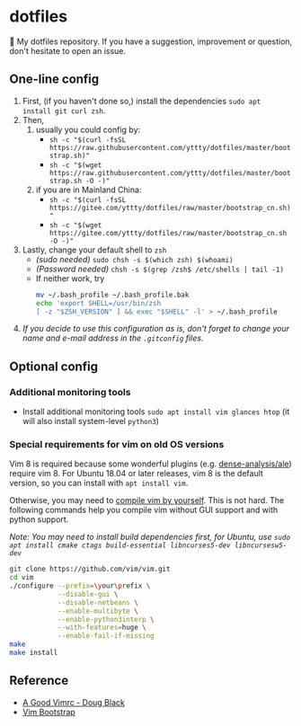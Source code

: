 # dotfiles
💾 My dotfiles repository. If you have a suggestion, improvement or question, don't hesitate to open an issue.

## One-line config

1. First, (if you haven't done so,) install the dependencies ```sudo apt install git curl zsh```.
2. Then,
    1. usually you could config by:
        - ```sh -c "$(curl -fsSL https://raw.githubusercontent.com/yttty/dotfiles/master/bootstrap.sh)"```
        - ```sh -c "$(wget https://raw.githubusercontent.com/yttty/dotfiles/master/bootstrap.sh -O -)"```
    2. if you are in Mainland China:
        - ```sh -c "$(curl -fsSL https://gitee.com/yttty/dotfiles/raw/master/bootstrap_cn.sh)"```
        - ```sh -c "$(wget https://gitee.com/yttty/dotfiles/raw/master/bootstrap_cn.sh -O -)"```
3. Lastly, change your default shell to `zsh`
    - *(sudo needed)* ```sudo chsh -s $(which zsh) $(whoami)```
    - *(Password needed)* ```chsh -s $(grep /zsh$ /etc/shells | tail -1)```
    - If neither work, try
        ```bash
        mv ~/.bash_profile ~/.bash_profile.bak
        echo 'export SHELL=/usr/bin/zsh
        [ -z "$ZSH_VERSION" ] && exec "$SHELL" -l' > ~/.bash_profile
        ```
4. *If you decide to use this configuration as is, don't forget to change your name and e-mail address in the `.gitconfig` files.*

## Optional config

### Additional monitoring tools

- Install additional monitoring tools ```sudo apt install vim glances htop``` (it will also install system-level ```python3```)

### Special requirements for vim on old OS versions

Vim 8 is required because some wonderful plugins (e.g. [dense-analysis/ale](https://github.com/dense-analysis/ale)) require vim 8. For Ubuntu 18.04 or later releases, vim 8 is the default version, so you can install with ```apt install vim```.

Otherwise, you may need to [compile vim by yourself](https://github.com/Valloric/YouCompleteMe/wiki/Building-Vim-from-source). This is not hard. The following commands help you compile vim without GUI support and with python support.

*Note: You may need to install build dependencies first, for Ubuntu, use ```sudo apt install cmake ctags build-essential libncurses5-dev libncursesw5-dev```*

```bash
git clone https://github.com/vim/vim.git
cd vim
./configure --prefix=\your\prefix \
            --disable-gui \
            --disable-netbeans \
            --enable-multibyte \
            --enable-python3interp \
            --with-features=huge \
            --enable-fail-if-missing
make
make install
```

## Reference
- [A Good Vimrc - Doug Black](https://dougblack.io/words/a-good-vimrc.html)
- [Vim Bootstrap](http://vim-bootstrap.com)
